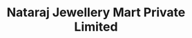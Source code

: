 ---
title: "Nataraj Jewellery Mart Private Limited"
url: /chirala/nataraj-jewellery-mart-private-limited/
shop: jewelry
---